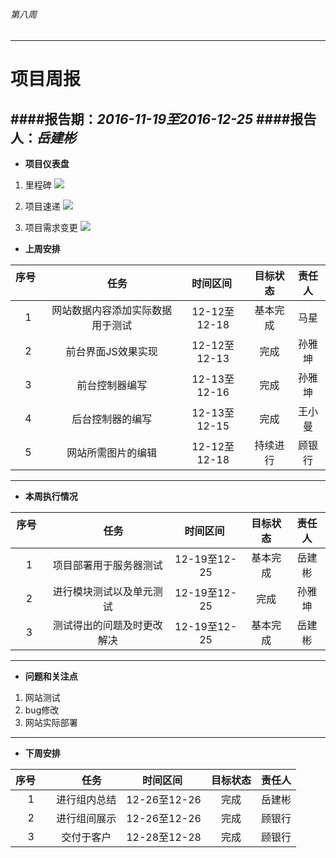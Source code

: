 ###### 第八周
------------
# 项目周报



####报告期：*2016-11-19至2016-12-25*
####报告人：*岳建彬*
------------

- **项目仪表盘**

1. 里程碑
![](https://github.com/yuejianbin/KUNYUAN/blob/master/images/%E5%9D%A4%E6%BA%90%E7%94%9F%E7%89%A9%E8%B4%A8%E6%9D%90%E6%96%99%E7%BD%91%E7%AB%99%E9%87%8C%E7%A8%8B%E7%A2%91.png)

1. 项目速递
![](https://github.com/yuejianbin/KUNYUAN/blob/master/images/%E5%9D%A4%E6%BA%90%E7%94%9F%E7%89%A9%E8%B4%A8%E7%BD%91%E7%AB%99%E9%A1%B9%E7%9B%AE%E9%80%9F%E5%BA%A6.png)

1. 项目需求变更
![](https://github.com/yuejianbin/KUNYUAN/blob/master/images/%E5%9D%A4%E6%BA%90%E7%94%9F%E7%89%A9%E8%B4%A8%E7%BD%91%E7%AB%99%E9%9C%80%E6%B1%82%E5%8F%98%E6%9B%B4%E5%9B%BE.png)


- **上周安排**

| 序号      |     任务 |  时间区间   | 目标状态 |责任人
| :--------: | :--------:| :------: |:-------:|:------------:|
|1|网站数据内容添加实际数据用于测试|12-12至12-18|基本完成|马星|
|2|前台界面JS效果实现|12-12至12-13|完成|孙雅坤|
|3|前台控制器编写|12-13至12-16|完成|孙雅坤|
|4|后台控制器的编写|12-13至12-15|完成|王小曼|
|5|网站所需图片的编辑|12-12至12-18|持续进行|顾银行|
------------
- **本周执行情况**


| 序号      |     任务 |  时间区间   | 目标状态 |责任人
| :--------: | :--------:| :------: |:-------:|:------------:|
|1|项目部署用于服务器测试|12-19至12-25|基本完成|岳建彬|
|2|进行模块测试以及单元测试|12-19至12-25|完成|孙雅坤|
|3|测试得出的问题及时更改解决|12-19至12-25|基本完成|岳建彬|


------------

- **问题和关注点**
1. 网站测试
1. bug修改
1. 网站实际部署




------------

- **下周安排**


| 序号      |     任务 |  时间区间   | 目标状态 |责任人
| :--------: | :--------:| :------: |:-------:|:------------:|
|1|进行组内总结|12-26至12-26|完成|岳建彬|
|2|进行组间展示|12-26至12-26|完成|顾银行|
|3|交付于客户|12-28至12-28|完成|顾银行|



